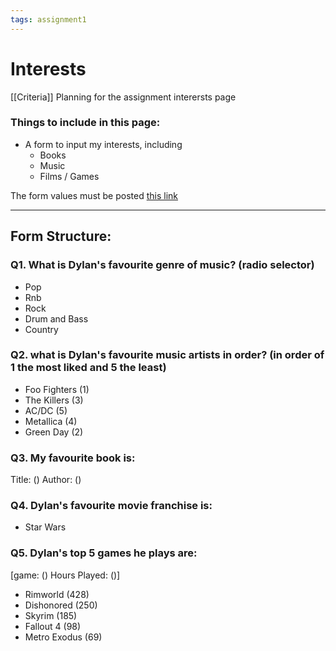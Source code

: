 ```yaml
---
tags: assignment1
---
```

# Interests
[[Criteria]]
Planning for the assignment interersts page

### Things to include in this page:
- A form to input my interests, including
  - Books
  - Music
  - Films / Games

The form values must be posted [this link](https://mercury.swin.edu.au/it000000/cos10005/surveytest.php)

---

## Form Structure:

### Q1. What is Dylan's favourite genre of music? (radio selector)

- Pop
- Rnb
- Rock
- Drum and Bass
- Country

### Q2. what is Dylan's favourite music artists in order? (in order of 1 the most liked and 5 the least)

- Foo Fighters (1)
- The Killers (3)
- AC/DC (5)
- Metallica (4)
- Green Day (2)

### Q3. My favourite book is:
Title: () Author: ()

### Q4. Dylan's favourite movie franchise is:
- Star Wars
  
### Q5. Dylan's top 5 games he plays are:
[game: () Hours Played: ()]
- Rimworld (428)
- Dishonored (250)
- Skyrim (185)
- Fallout 4 (98)
- Metro Exodus (69)